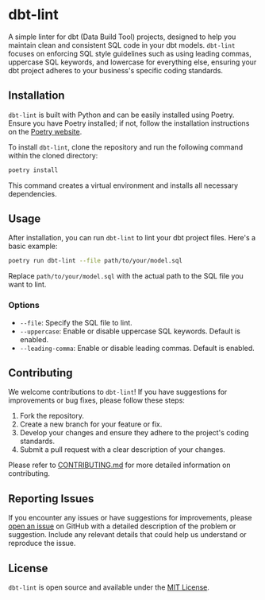 # dbt-lint

A simple linter for dbt (Data Build Tool) projects, designed to help you maintain clean and consistent SQL code in your dbt models. `dbt-lint` focuses on enforcing SQL style guidelines such as using leading commas, uppercase SQL keywords, and lowercase for everything else, ensuring your dbt project adheres to your business's specific coding standards.

## Installation

`dbt-lint` is built with Python and can be easily installed using Poetry. Ensure you have Poetry installed; if not, follow the installation instructions on the [Poetry website](https://python-poetry.org/docs/).

To install `dbt-lint`, clone the repository and run the following command within the cloned directory:

```bash
poetry install
```

This command creates a virtual environment and installs all necessary dependencies.

## Usage

After installation, you can run `dbt-lint` to lint your dbt project files. Here's a basic example:

```bash
poetry run dbt-lint --file path/to/your/model.sql
```

Replace `path/to/your/model.sql` with the actual path to the SQL file you want to lint.

### Options

- `--file`: Specify the SQL file to lint.
- `--uppercase`: Enable or disable uppercase SQL keywords. Default is enabled.
- `--leading-comma`: Enable or disable leading commas. Default is enabled.

## Contributing

We welcome contributions to `dbt-lint`! If you have suggestions for improvements or bug fixes, please follow these steps:

1. Fork the repository.
2. Create a new branch for your feature or fix.
3. Develop your changes and ensure they adhere to the project's coding standards.
4. Submit a pull request with a clear description of your changes.

Please refer to [CONTRIBUTING.md](CONTRIBUTING.md) for more detailed information on contributing.

## Reporting Issues

If you encounter any issues or have suggestions for improvements, please [open an issue](https://github.com/your-github-username/dbt-lint/issues) on GitHub with a detailed description of the problem or suggestion. Include any relevant details that could help us understand or reproduce the issue.

## License

`dbt-lint` is open source and available under the [MIT License](LICENSE).
